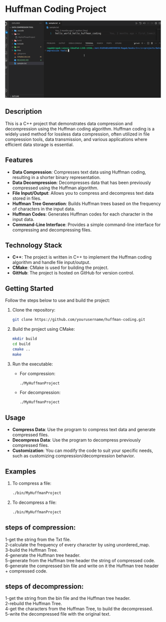
# Huffman Coding Project
<!--![data_compression Demo](compression_decompression.gif)
-->
<kbd><img src="compression_decompression.gif" width="900"></kbd>
## Description
This is a C++ project that demonstrates data compression and decompression using the Huffman coding algorithm. Huffman coding is a widely used method for lossless data compression, often utilized in file compression tools, data transmission, and various applications where efficient data storage is essential.

## Features
- **Data Compression**: Compresses text data using Huffman coding, resulting in a shorter binary representation.
- **Data Decompression**: Decompresses data that has been previously compressed using the Huffman algorithm.
- **File Input/Output**: Allows you to compress and decompress text data stored in files.
- **Huffman Tree Generation**: Builds Huffman trees based on the frequency of characters in the input data.
- **Huffman Codes**: Generates Huffman codes for each character in the input data.
- **Command-Line Interface**: Provides a simple command-line interface for compressing and decompressing files.

## Technology Stack
- **C++**: The project is written in C++ to implement the Huffman coding algorithm and handle file input/output.
- **CMake**: CMake is used for building the project.
- **GitHub**: The project is hosted on GitHub for version control.

## Getting Started
Follow the steps below to use and build the project:

1. Clone the repository:
   ```sh
   git clone https://github.com/yourusername/huffman-coding.git
   ```

2. Build the project using CMake:
   ```sh
   mkdir build
   cd build
   cmake ..
   make
   ```

3. Run the executable:
   - For compression:
     ```sh
     ./MyHuffmanProject
     ```

   - For decompression:
     ```sh
     ./MyHuffmanProject
     ```

## Usage
- **Compress Data**: Use the program to compress text data and generate compressed files.
- **Decompress Data**: Use the program to decompress previously compressed files.
- **Customization**: You can modify the code to suit your specific needs, such as customizing compression/decompression behavior.

## Examples
1. To compress a file:
   ```sh
   ./bin/MyHuffmanProject
   ```

2. To decompress a file:
   ```sh
   ./bin/MyHuffmanProject
   ```

## steps of compression:
1-get the string from the Txt file.<br>
2-calculate the frequency of every character by using unordered_map.<br> 
3-build the Huffman Tree.<br>
4-generate the Huffman tree header.<br>
5-generate from the Huffman tree header the string of compressed code.<br>
6-generate the compressed bin file and write on it the Huffman tree header + compressed code.<br>
## steps of decompression:
1-get the string from the bin file and the Huffman tree header.<br>
2-rebuild the Huffman Tree.<br>
4-get the characters from the Huffman Tree, to build the decompressed.<br>
5-write the decompressed file with the original text.<br>